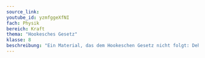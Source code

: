```yaml
---
source_link: 
youtube_id: yzmfggeXfNI
fach: Physik
bereich: Kraft
thema: "Hookesches Gesetz"
klasse: 8
beschreibung: "Ein Material, das dem Hookeschen Gesetz nicht folgt: Dehnung eines Gummis"
---
```

